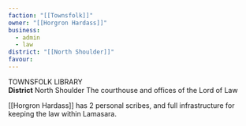 ```yaml
---
faction: "[[Townsfolk]]"
owner: "[[Horgron Hardass]]"
business:
  - admin
  - law
district: "[[North Shoulder]]"
favour:
---
```

TOWNSFOLK LIBRARY  
**District** North Shoulder
The courthouse and offices of the Lord of Law

[[Horgron Hardass]]
has 2 personal scribes, and full infrastructure for keeping the law within Lamasara.